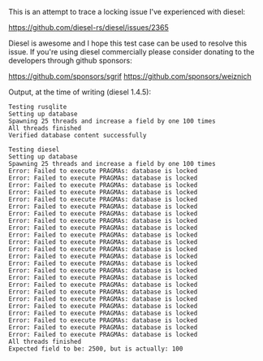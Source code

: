 This is an attempt to trace a locking issue I've experienced with diesel:

https://github.com/diesel-rs/diesel/issues/2365

Diesel is awesome and I hope this test case can be used to resolve this issue.
If you're using diesel commercially please consider donating to the developers
through github sponsors:

https://github.com/sponsors/sgrif
https://github.com/sponsors/weiznich

Output, at the time of writing (diesel 1.4.5):
```
Testing rusqlite
Setting up database
Spawning 25 threads and increase a field by one 100 times
All threads finished
Verified database content successfully

Testing diesel
Setting up database
Spawning 25 threads and increase a field by one 100 times
Error: Failed to execute PRAGMAs: database is locked
Error: Failed to execute PRAGMAs: database is locked
Error: Failed to execute PRAGMAs: database is locked
Error: Failed to execute PRAGMAs: database is locked
Error: Failed to execute PRAGMAs: database is locked
Error: Failed to execute PRAGMAs: database is locked
Error: Failed to execute PRAGMAs: database is locked
Error: Failed to execute PRAGMAs: database is locked
Error: Failed to execute PRAGMAs: database is locked
Error: Failed to execute PRAGMAs: database is locked
Error: Failed to execute PRAGMAs: database is locked
Error: Failed to execute PRAGMAs: database is locked
Error: Failed to execute PRAGMAs: database is locked
Error: Failed to execute PRAGMAs: database is locked
Error: Failed to execute PRAGMAs: database is locked
Error: Failed to execute PRAGMAs: database is locked
Error: Failed to execute PRAGMAs: database is locked
Error: Failed to execute PRAGMAs: database is locked
Error: Failed to execute PRAGMAs: database is locked
Error: Failed to execute PRAGMAs: database is locked
Error: Failed to execute PRAGMAs: database is locked
Error: Failed to execute PRAGMAs: database is locked
Error: Failed to execute PRAGMAs: database is locked
Error: Failed to execute PRAGMAs: database is locked
All threads finished
Expected field to be: 2500, but is actually: 100
```
